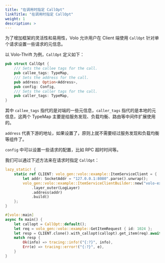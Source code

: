 ```yaml
---
title: "在调用时指定 CallOpt"
linkTitle: "在调用时指定 CallOpt"
weight: 1
description: >
---
```


为了增加框架的灵活性和易用性，Volo 允许用户在 Client 端使用 `CallOpt` 针对单个请求设置一些请求的元信息。

以 Volo-Thrift 为例，`CallOpt` 定义如下：

```rust
pub struct CallOpt {
    /// Sets the callee tags for the call.
    pub callee_tags: TypeMap,
    /// Sets the address for the call.
    pub address: Option<Address>,
    pub config: Config,
    /// Sets the caller tags for the call.
    pub caller_tags: TypeMap,
}
```

其中 `callee_tags` 指代的是对端的一些元信息，`caller_tags` 指代的是本地的元信息，这两个 TypeMap 主要是给服务发现、负载均衡、路由等中间件扩展使用的。

`address` 代表下游的地址，如果设置了，原则上就不需要经过服务发现和负载均衡等组件了。

`config` 中可以设置一些请求的配置，比如 RPC 超时时间等。

我们可以通过下述方法来在请求时指定 `CallOpt`：

```rust
lazy_static! {
    static ref CLIENT: volo_gen::volo::example::ItemServiceClient = {
        let addr: SocketAddr = "127.0.0.1:8080".parse().unwrap();
        volo_gen::volo::example::ItemServiceClientBuilder::new("volo-example-item")
            .layer_outer(LogLayer)
            .address(addr)
            .build()
    };
}

#[volo::main]
async fn main() {
    let callopt = CallOpt::default();
    let req = volo_gen::volo::example::GetItemRequest { id: 1024 };
    let resp = CLIENT.clone().with_callopt(callopt).get_item(req).await;
    match resp {
        Ok(info) => tracing::info!("{:?}", info),
        Err(e) => tracing::error!("{:?}", e),
    }
}
```
